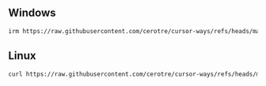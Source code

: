 ## Windows
```bash
irm https://raw.githubusercontent.com/cerotre/cursor-ways/refs/heads/main/windows.ps1 | iex
```
## Linux
```bash
curl https://raw.githubusercontent.com/cerotre/cursor-ways/refs/heads/main/regen.sh | bash
```
